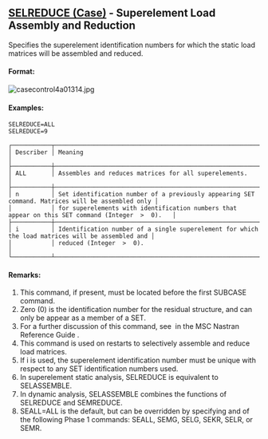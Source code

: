 ## [SELREDUCE (Case)](https://nexus.hexagon.com/documentationcenter/bundle/MSC_Nastran_2022.4/page/Nastran_Combined_Book/qrg/casecontrol4a/TOC.SELREDUCE.Case.xhtml) - Superelement Load Assembly and Reduction

Specifies the superelement identification numbers for which the static load matrices will be assembled and reduced.

#### Format:

![casecontrol4a01314.jpg](https://help-be.hexagonmi.com/bundle/MSC_Nastran_2022.4/page/Nastran_Combined_Book/qrg/casecontrol4a/../../../assets/casecontrol4a01314.jpg?_LANG=enus)  

#### Examples:

```nastran
SELREDUCE=ALL
SELREDUCE=9
```

```text
┌───────────┬──────────────────────────────────────────────────────────────────────────────────────────────────┐
│ Describer │ Meaning                                                                                          │
├───────────┼──────────────────────────────────────────────────────────────────────────────────────────────────┤
│ ALL       │ Assembles and reduces matrices for all superelements.                                            │
├───────────┼──────────────────────────────────────────────────────────────────────────────────────────────────┤
│ n         │ Set identification number of a previously appearing SET command. Matrices will be assembled only │
│           │ for superelements with identification numbers that appear on this SET command (Integer  >  0).   │
├───────────┼──────────────────────────────────────────────────────────────────────────────────────────────────┤
│ i         │ Identification number of a single superelement for which the load matrices will be assembled and │
│           │ reduced (Integer  >  0).                                                                         │
└───────────┴──────────────────────────────────────────────────────────────────────────────────────────────────┘
```

#### Remarks:

1. This command, if present, must be located before the first SUBCASE command.
2. Zero (0) is the identification number for the residual structure, and can only be appear as a member of a SET.
3. For a further discussion of this command, see   in the  MSC Nastran Reference Guide .
4. This command is used on restarts to selectively assemble and reduce load matrices.
5. If i is used, the superelement identification number must be unique with respect to any SET identification numbers used.
6. In superelement static analysis, SELREDUCE is equivalent to SELASSEMBLE.
7. In dynamic analysis, SELASSEMBLE combines the functions of SELREDUCE and SEMREDUCE.
8. SEALL=ALL is the default, but can be overridden by specifying and of the following Phase 1 commands: SEALL, SEMG, SELG, SEKR, SELR, or SEMR.
